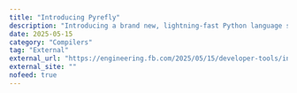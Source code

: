 ```yaml
---
title: "Introducing Pyrefly"
description: "Introducing a brand new, lightning-fast Python language server and type checker written in Rust"
date: 2025-05-15
category: "Compilers"
tag: "External"
external_url: "https://engineering.fb.com/2025/05/15/developer-tools/introducing-pyrefly-a-new-type-checker-and-ide-experience-for-python/"
external_site: ""
nofeed: true
---
```


